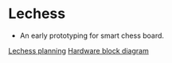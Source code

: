 # Lechess
- An early prototyping for smart chess board.

[Lechess planning](https://docs.google.com/spreadsheets/d/1tzjvebM3ZJ8TDiEOB72k3z0SsBjHDWrlPy9oBXgbvGs/edit?gid=1570832848#gid=1570832848)
[Hardware block diagram](block_diagram.png)
